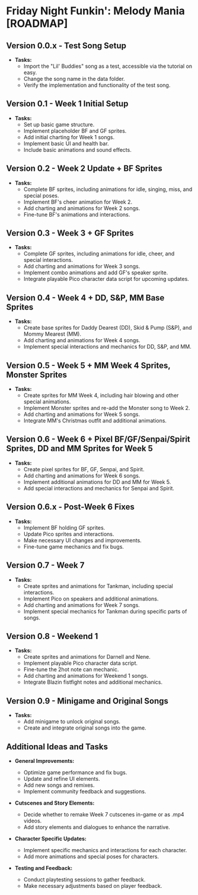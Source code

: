 # Friday Night Funkin': Melody Mania [ROADMAP]

## Version 0.0.x - Test Song Setup
- **Tasks:**
  - Import the "Lil' Buddies" song as a test, accessible via the tutorial on easy.
  - Change the song name in the data folder.
  - Verify the implementation and functionality of the test song.

## Version 0.1 - Week 1 Initial Setup
- **Tasks:**
  - Set up basic game structure.
  - Implement placeholder BF and GF sprites.
  - Add initial charting for Week 1 songs.
  - Implement basic UI and health bar.
  - Include basic animations and sound effects.

## Version 0.2 - Week 2 Update + BF Sprites
- **Tasks:**
  - Complete BF sprites, including animations for idle, singing, miss, and special poses.
  - Implement BF's cheer animation for Week 2.
  - Add charting and animations for Week 2 songs.
  - Fine-tune BF's animations and interactions.

## Version 0.3 - Week 3 + GF Sprites
- **Tasks:**
  - Complete GF sprites, including animations for idle, cheer, and special interactions.
  - Add charting and animations for Week 3 songs.
  - Implement combo animations and add GF's speaker sprite.
  - Integrate playable Pico character data script for upcoming updates.

## Version 0.4 - Week 4 + DD, S&P, MM Base Sprites
- **Tasks:**
  - Create base sprites for Daddy Dearest (DD), Skid & Pump (S&P), and Mommy Mearest (MM).
  - Add charting and animations for Week 4 songs.
  - Implement special interactions and mechanics for DD, S&P, and MM.

## Version 0.5 - Week 5 + MM Week 4 Sprites, Monster Sprites
- **Tasks:**
  - Create sprites for MM Week 4, including hair blowing and other special animations.
  - Implement Monster sprites and re-add the Monster song to Week 2.
  - Add charting and animations for Week 5 songs.
  - Integrate MM's Christmas outfit and additional animations.

## Version 0.6 - Week 6 + Pixel BF/GF/Senpai/Spirit Sprites, DD and MM Sprites for Week 5
- **Tasks:**
  - Create pixel sprites for BF, GF, Senpai, and Spirit.
  - Add charting and animations for Week 6 songs.
  - Implement additional animations for DD and MM for Week 5.
  - Add special interactions and mechanics for Senpai and Spirit.

## Version 0.6.x - Post-Week 6 Fixes
- **Tasks:**
  - Implement BF holding GF sprites.
  - Update Pico sprites and interactions.
  - Make necessary UI changes and improvements.
  - Fine-tune game mechanics and fix bugs.

## Version 0.7 - Week 7
- **Tasks:**
  - Create sprites and animations for Tankman, including special interactions.
  - Implement Pico on speakers and additional animations.
  - Add charting and animations for Week 7 songs.
  - Implement special mechanics for Tankman during specific parts of songs.

## Version 0.8 - Weekend 1
- **Tasks:**
  - Create sprites and animations for Darnell and Nene.
  - Implement playable Pico character data script.
  - Fine-tune the 2hot note can mechanic.
  - Add charting and animations for Weekend 1 songs.
  - Integrate Blazin fistfight notes and additional mechanics.

## Version 0.9 - Minigame and Original Songs
- **Tasks:**
  - Add minigame to unlock original songs.
  - Create and integrate original songs into the game.

## Additional Ideas and Tasks
- **General Improvements:**
  - Optimize game performance and fix bugs.
  - Update and refine UI elements.
  - Add new songs and remixes.
  - Implement community feedback and suggestions.

- **Cutscenes and Story Elements:**
  - Decide whether to remake Week 7 cutscenes in-game or as .mp4 videos.
  - Add story elements and dialogues to enhance the narrative.

- **Character Specific Updates:**
  - Implement specific mechanics and interactions for each character.
  - Add more animations and special poses for characters.

- **Testing and Feedback:**
  - Conduct playtesting sessions to gather feedback.
  - Make necessary adjustments based on player feedback.
